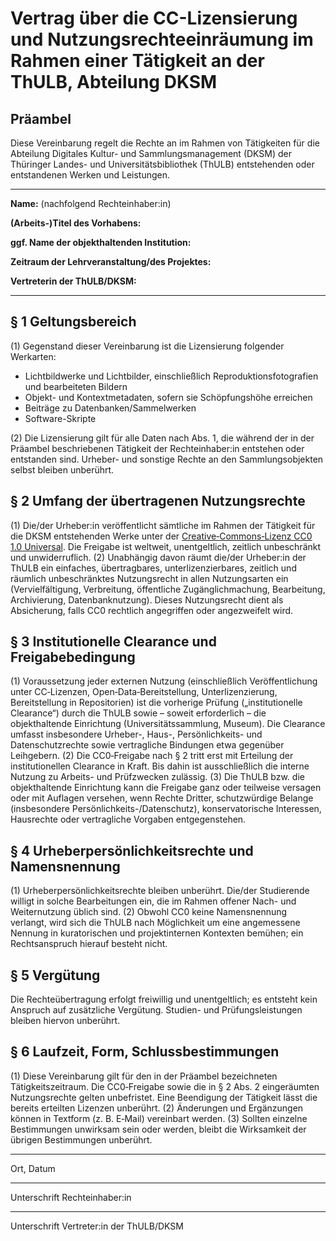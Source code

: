 # Vertrag über die CC-Lizensierung und Nutzungsrechteeinräumung im Rahmen einer Tätigkeit an der ThULB, Abteilung DKSM

## Präambel

Diese Vereinbarung regelt die Rechte an im Rahmen von Tätigkeiten für die Abteilung Digitales Kultur- und Sammlungsmanagement (DKSM) der Thüringer Landes- und Universitätsbibliothek (ThULB) entstehenden oder entstandenen Werken und Leistungen.

---

**Name:** 
(nachfolgend Rechteinhaber:in)

**(Arbeits-)Titel des Vorhabens:**

**ggf. Name der objekthaltenden Institution:**

**Zeitraum der Lehrveranstaltung/des Projektes:**

**Vertreterin der ThULB/DKSM:**

---

## § 1 Geltungsbereich

(1) Gegenstand dieser Vereinbarung ist die Lizensierung folgender Werkarten:

- Lichtbildwerke und Lichtbilder, einschließlich Reproduktionsfotografien und bearbeiteten Bildern
- Objekt- und Kontextmetadaten, sofern sie Schöpfungshöhe erreichen
- Beiträge zu Datenbanken/Sammelwerken
- Software-Skripte

(2) Die Lizensierung gilt für alle Daten nach Abs. 1, die während der in der Präambel beschriebenen Tätigkeit der Rechteinhaber:in entstehen oder entstanden sind. Urheber- und sonstige Rechte an den Sammlungsobjekten selbst bleiben unberührt.

## § 2 Umfang der übertragenen Nutzungsrechte

(1) Die/der Urheber:in veröffentlicht sämtliche im Rahmen der Tätigkeit für die DKSM entstehenden Werke unter der [Creative‑Commons‑Lizenz CC0 1.0 Universal](https://creativecommons.org/publicdomain/zero/1.0/). Die Freigabe ist weltweit, unentgeltlich, zeitlich unbeschränkt und unwiderruflich. 
(2) Unabhängig davon räumt die/der Urheber:in der ThULB ein einfaches, übertragbares, unterlizenzierbares, zeitlich und räumlich unbeschränktes Nutzungsrecht in allen Nutzungsarten ein (Vervielfältigung, Verbreitung, öffentliche Zugänglichmachung, Bearbeitung, Archivierung, Datenbanknutzung). Dieses Nutzungsrecht dient als Absicherung, falls CC0 rechtlich angegriffen oder angezweifelt wird.

## § 3 Institutionelle Clearance und Freigabebedingung

(1) Voraussetzung jeder externen Nutzung (einschließlich Veröffentlichung unter CC‑Lizenzen, Open‑Data‑Bereitstellung, Unterlizenzierung, Bereitstellung in Repositorien) ist die vorherige Prüfung („institutionelle Clearance“) durch die ThULB sowie – soweit erforderlich – die objekthaltende Einrichtung (Universitätssammlung, Museum). Die Clearance umfasst insbesondere Urheber-, Haus-, Persönlichkeits- und Datenschutzrechte sowie vertragliche Bindungen etwa gegenüber Leihgebern.
(2) Die CC0‑Freigabe nach § 2 tritt erst mit Erteilung der institutionellen Clearance in Kraft. Bis dahin ist ausschließlich die interne Nutzung zu Arbeits- und Prüfzwecken zulässig.
(3) Die ThULB bzw. die objekthaltende Einrichtung kann die Freigabe ganz oder teilweise versagen oder mit Auflagen versehen, wenn Rechte Dritter, schutzwürdige Belange (insbesondere Persönlichkeits-/Datenschutz), konservatorische Interessen, Hausrechte oder vertragliche Vorgaben entgegenstehen.

## § 4 Urheberpersönlichkeitsrechte und Namensnennung

(1) Urheberpersönlichkeitsrechte bleiben unberührt. Die/der Studierende willigt in solche Bearbeitungen ein, die im Rahmen offener Nach- und Weiternutzung üblich sind.
(2) Obwohl CC0 keine Namensnennung verlangt, wird sich die ThULB nach Möglichkeit um eine angemessene Nennung in kuratorischen und projektinternen Kontexten bemühen; ein Rechtsanspruch hierauf besteht nicht.

## § 5 Vergütung

Die Rechteübertragung erfolgt freiwillig und unentgeltlich; es entsteht kein Anspruch auf zusätzliche Vergütung. Studien- und Prüfungsleistungen bleiben hiervon unberührt.

## § 6 Laufzeit, Form, Schlussbestimmungen

(1) Diese Vereinbarung gilt für den in der Präambel bezeichneten Tätigkeitszeitraum. Die CC0‑Freigabe sowie die in § 2 Abs. 2 eingeräumten Nutzungsrechte gelten unbefristet. Eine Beendigung der Tätigkeit lässt die bereits erteilten Lizenzen unberührt.
(2) Änderungen und Ergänzungen können in Textform (z. B. E‑Mail) vereinbart werden.
(3) Sollten einzelne Bestimmungen unwirksam sein oder werden, bleibt die Wirksamkeit der übrigen Bestimmungen unberührt.

---

Ort, Datum

---

Unterschrift Rechteinhaber:in

---

Unterschrift Vertreter:in der ThULB/DKSM
